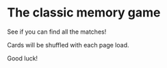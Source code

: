 # The classic memory game

See if you can find all the matches! 

Cards will be shuffled with each page load.

Good luck! 
